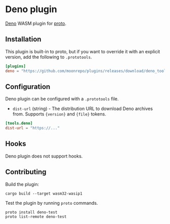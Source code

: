# Deno plugin

[Deno](https://deno.land/) WASM plugin for [proto](https://github.com/moonrepo/proto).

## Installation

This plugin is built-in to proto, but if you want to override it with an explicit version, add the following to `.prototools`.

```toml
[plugins]
deno = "https://github.com/moonrepo/plugins/releases/download/deno_tool-vX.Y.Z/deno_tool.wasm"
```

## Configuration

Deno plugin can be configured with a `.prototools` file.

- `dist-url` (string) - The distribution URL to download Deno archives from. Supports `{version}` and `{file}` tokens.

```toml
[tools.deno]
dist-url = "https://..."
```

## Hooks

Deno plugin does not support hooks.

## Contributing

Build the plugin:

```shell
cargo build --target wasm32-wasip1
```

Test the plugin by running `proto` commands.

```shell
proto install deno-test
proto list-remote deno-test
```
